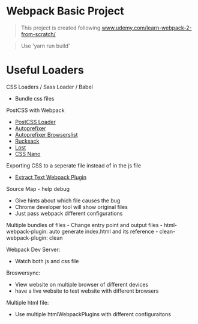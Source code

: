 # Webpack Basic Project

> This project is created following www.udemy.com/learn-webpack-2-from-scratch/

> Use 'yarn run build'


# Useful Loaders

CSS Loaders / Sass Loader / Babel
- Bundle css files

PostCSS with Webpack
  - [PostCSS Loader](https://webpack.js.org/loaders/postcss-loader/)
  - [Autoprefixer](https://github.com/postcss/autoprefixer)
  - [Autoprefixer Browserslist](https://github.com/ai/browserslist#queries)
  - [Rucksack](https://www.rucksackcss.org/)
  - [Lost](http://lostgrid.org/)
  - [CSS Nano](http://cssnano.co/)

Exporting CSS to a seperate file instead of in the js file
  - [Extract Text Webpack Plugin](https://webpack.js.org/plugins/extract-text-webpack-plugin/)
  
Source Map - help debug
  - Give hints about which file causes the bug
  - Chrome developer tool will show original files
  - Just pass webpack different configurations
  
Multiple bundles of files 
    - Change entry point and output files
    - html-webpack-plugin: auto generate index.html and its reference
    - clean-webpack-plugin: clean 

Webpack Dev Server:
- Watch both js and css file

Broswersync:
- View website on multiple browser of different devices
- have a live website to test website with different browsers

Multiple html file:
- Use multiple htmlWebpackPlugins with different configuraitons
